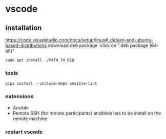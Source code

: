 # vscode

## installation
https://code.visualstudio.com/docs/setup/linux#_debian-and-ubuntu-based-distributions
download deb package: click on ".deb package (64-bit)"

```shell
sudo apt install ./PATH_TO_DEB
```

### tools
```shell
pipx install --include-deps ansible-lint
```
### extensions
* Ansible
* Remote SSH (for remote participants)
  ansiblels has to be install on the remote machine

### restart vscode